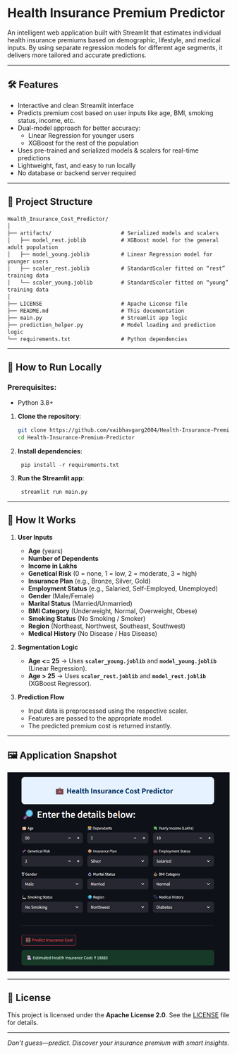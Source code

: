 # Health Insurance Premium Predictor

An intelligent web application built with Streamlit that estimates individual health insurance premiums based on demographic, lifestyle, and medical inputs. By using separate regression models for different age segments, it delivers more tailored and accurate predictions.

---

## 🛠 Features  
- Interactive and clean Streamlit interface  
- Predicts premium cost based on user inputs like age, BMI, smoking status, income, etc.  
- Dual-model approach for better accuracy:
    - Linear Regression for younger users
    - XGBoost for the rest of the population
- Uses pre-trained and serialized models & scalers for real-time predictions  
- Lightweight, fast, and easy to run locally
- No database or backend server required

---

## 📂 Project Structure

```
Health_Insurance_Cost_Predictor/
│
├── artifacts/                      # Serialized models and scalers
│   ├── model_rest.joblib           # XGBoost model for the general adult population
│   ├── model_young.joblib          # Linear Regression model for younger users
│   ├── scaler_rest.joblib          # StandardScaler fitted on “rest” training data
│   └── scaler_young.joblib         # StandardScaler fitted on “young” training data
│
├── LICENSE                         # Apache License file
├── README.md                       # This documentation
├── main.py                         # Streamlit app logic
├── prediction_helper.py            # Model loading and prediction logic
└── requirements.txt                # Python dependencies
```

---

## 🚀 How to Run Locally  
### Prerequisites:  
- Python 3.8+

1. **Clone the repository**:
   ```bash
   git clone https://github.com/vaibhavgarg2004/Health-Insurance-Premium-Predictor.git
   cd Health-Insurance-Premium-Predictor
   ```
2. **Install dependencies**:   
   ```commandline
    pip install -r requirements.txt
   ```
5. **Run the Streamlit app**:   
   ```commandline
    streamlit run main.py
   ```

---

## 🧠 How It Works

1. **User Inputs**  
   - **Age** (years)  
   - **Number of Dependents**  
   - **Income in Lakhs**  
   - **Genetical Risk** (0 = none, 1 = low, 2 = moderate, 3 = high)  
   - **Insurance Plan** (e.g., Bronze, Silver, Gold)  
   - **Employment Status** (e.g., Salaried, Self-Employed, Unemployed)  
   - **Gender** (Male/Female)  
   - **Marital Status** (Married/Unmarried)  
   - **BMI Category** (Underweight, Normal, Overweight, Obese)  
   - **Smoking Status** (No Smoking / Smoker)  
   - **Region** (Northeast, Northwest, Southeast, Southwest)  
   - **Medical History** (No Disease / Has Disease)  

2. **Segmentation Logic**  
   - **Age <= 25** → Uses **`scaler_young.joblib`** and **`model_young.joblib`** (Linear Regression).
   - **Age > 25** → Uses **`scaler_rest.joblib`** and **`model_rest.joblib`** (XGBoost Regressor).

3. **Prediction Flow**  
   - Input data is preprocessed using the respective scaler.  
   - Features are passed to the appropriate model.  
   - The predicted premium cost is returned instantly.

---
   
## 🖼️ Application Snapshot

![Application UI](insurance_predictor_ui_mockup.png)

---

## 📄 License
This project is licensed under the **Apache License 2.0**. See the [LICENSE](./LICENSE) file for details.

---

*Don’t guess—predict. Discover your insurance premium with smart insights.*


